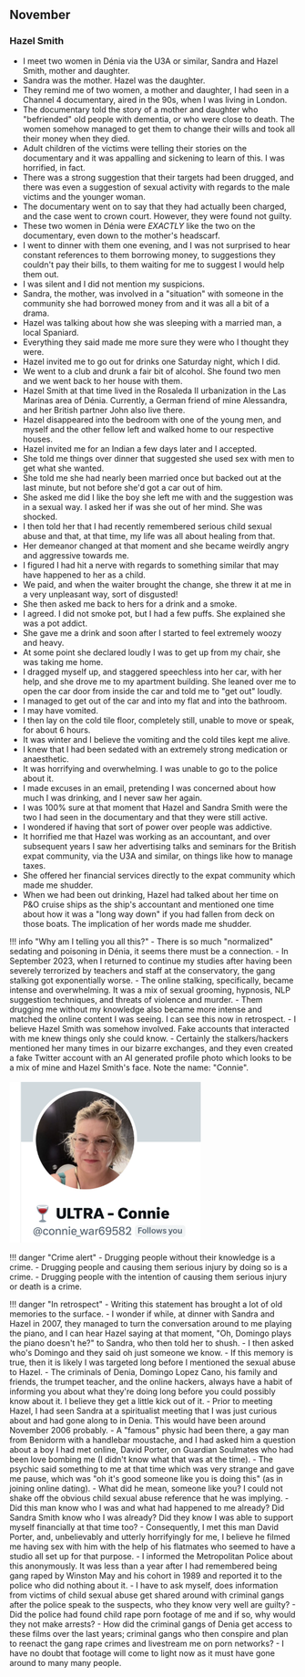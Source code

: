 ## November

### Hazel Smith

- I meet two women in Dénia via the U3A or similar, Sandra and Hazel Smith, mother and daughter.
- Sandra was the mother. Hazel was the daughter.
- They remind me of two women, a mother and daughter, I had seen in a Channel 4 documentary, aired in the 90s, when I was living in London.
- The documentary told the story of a mother and daughter who "befriended" old people with dementia, or who were close to death. The women somehow managed to get them to change their wills and took all their money when they died.
- Adult children of the victims were telling their stories on the documentary and it was appalling and sickening to learn of this. I was horrified, in fact.
- There was a strong suggestion that their targets had been drugged, and there was even a suggestion of sexual activity with regards to the male victims and the younger woman. 
- The documentary went on to say that they had actually been charged, and the case went to crown court. However, they were found not guilty.
- These two women in Dénia were *EXACTLY* like the two on the documentary, even down to the mother's headscarf.
- I went to dinner with them one evening, and I was not surprised to hear constant references to them borrowing money, to suggestions they couldn't pay their bills, to them waiting for me to suggest I would help them out.
- I was silent and I did not mention my suspicions.
- Sandra, the mother, was involved in a "situation" with someone in the community she had borrowed money from and it was all a bit of a drama.
- Hazel was talking about how she was sleeping with a married man, a local Spaniard.
- Everything they said made me more sure they were who I thought they were.
- Hazel invited me to go out for drinks one Saturday night, which I did.
- We went to a club and drunk a fair bit of alcohol. She found two men and we went back to her house with them.
- Hazel Smith at that time lived in the Rosaleda II urbanization in the Las Marinas area of Dénia. Currently, a German friend of mine Alessandra, and her British partner John also live there.
- Hazel disappeared into the bedroom with one of the young men, and myself and the other fellow left and walked home to our respective houses.
- Hazel invited me for an Indian a few days later and I accepted.
- She told me things over dinner that suggested she used sex with men to get what she wanted.
- She told me she had nearly been married once but backed out at the last minute, but not before she'd got a car out of him.
- She asked me did I like the boy she left me with and the suggestion was in a sexual way. I asked her if was she out of her mind. She was shocked.
- I then told her that I had recently remembered serious child sexual abuse and that, at that time, my life was all about healing from that.
- Her demeanor changed at that moment and she became weirdly angry and aggressive towards me.
- I figured I had hit a nerve with regards to something similar that may have happened to her as a child.
- We paid, and when the waiter brought the change, she threw it at me in a very unpleasant way, sort of disgusted!
- She then asked me back to hers for a drink and a smoke.
- I agreed. I did not smoke pot, but I had a few puffs. She explained she was a pot addict.
- She gave me a drink and soon after I started to feel extremely woozy and heavy.
- At some point she declared loudly I was to get up from my chair, she was taking me home.
- I dragged myself up, and staggered speechless into her car, with her help, and she drove me to my apartment building. She leaned over me to open the car door from inside the car and told me to "get out" loudly.
- I managed to get out of the car and into my flat and into the bathroom.
- I may have vomited.
- I then lay on the cold tile floor, completely still, unable to move or speak, for about 6 hours. 
- It was winter and I believe the vomiting and the cold tiles kept me alive.
- I knew that I had been sedated with an extremely strong medication or anaesthetic.
- It was horrifying and overwhelming. I was unable to go to the police about it.
- I made excuses in an email, pretending I was concerned about how much I was drinking, and I never saw her again.
- I was 100% sure at that moment that Hazel and Sandra Smith were the two I had seen in the documentary and that they were still active.
- I wondered if having that sort of power over people was addictive.
- It horrified me that Hazel was working as an accountant, and over subsequent years I saw her advertising talks and seminars for the British expat community, via the U3A and similar, on things like how to manage taxes. 
- She offered her financial services directly to the expat community which made me shudder.
- When we had been out drinking, Hazel had talked about her time on P&O cruise ships as the ship's accountant and mentioned one time about how it was a "long way down" if you had fallen from deck on those boats. The implication of her words made me shudder.

!!! info "Why am I telling you all this?"
    - There is so much "normalized" sedating and poisoning in Dénia, it seems there must be a connection.
    - In September 2023, when I returned to continue my studies after having been severely terrorized by teachers and staff at the conservatory, the gang stalking got exponentially worse.
    - The online stalking, specifically, became intense and overwhelming. It was a mix of sexual grooming, hypnosis, NLP suggestion techniques, and threats of violence and murder.
    - Them drugging me without my knowledge also became more intense and matched the online content I was seeing. I can see this now in retrospect.
    - I believe Hazel Smith was somehow involved. Fake accounts that interacted with me knew things only she could know.
    - Certainly the stalkers/hackers mentioned her many times in our bizarre exchanges, and they even created a fake Twitter account with an AI generated profile photo which looks to be a mix of mine and Hazel Smith's face. Note the name: "Connie".
    <br/><br/>
    ![Mine and Hazel Smith's face AIed together](../../content/images/fake-accounts/Screenshot%202024-03-08%20at%2008.34.35.png)

!!! danger "Crime alert"
    - Drugging people without their knowledge is a crime.
    - Drugging people and causing them serious injury by doing so is a crime.
    - Drugging people with the intention of causing them serious injury or death is a crime.

!!! danger "In retrospect"
    - Writing this statement has brought a lot of old memories to the surface.
    - I wonder if while, at dinner with Sandra and Hazel in 2007, they managed to turn the conversation around to me playing the piano, and I can hear Hazel saying at that moment, "Oh, Domingo plays the piano doesn't he?" to Sandra, who then told her to shush.
    - I then asked who's Domingo and they said oh just someone we know.
    - If this memory is true, then it is likely I was targeted long before I mentioned the sexual abuse to Hazel.
    - The criminals of Denia, Domingo Lopez Cano, his family and friends, the trumpet teacher, and the online hackers, always have a habit of informing you about what they're doing long before you could possibly know about it. I believe they get a little kick out of it.
    - Prior to meeting Hazel, I had seen Sandra at a spiritualist meeting that I was just curious about and had gone along to in Denia. This would have been around November 2006 probably.
    - A "famous" physic had been there, a gay man from Benidorm with a handlebar moustache, and I had asked him a question about a boy I had met online, David Porter, on Guardian Soulmates who had been love bombing me (I didn't know what that was at the time).
    - The psychic said something to me at that time which was very strange and gave me pause, which was "oh it's good someone like you is doing this" (as in joining online dating). 
    - What did he mean, someone like you? I could not shake off the obvious child sexual abuse reference that he was implying.
    - Did this man know who I was and what had happened to me already? Did Sandra Smith know who I was already? Did they know I was able to support myself financially at that time too?
    - Consequently, I met this man David Porter, and, unbelievably and utterly horrifyingly for me, I believe he filmed me having sex with him with the help of his flatmates who seemed to have a studio all set up for that purpose.
    - I informed the Metropolitan Police about this anonymously. It was less than a year after I had remembered being gang raped by Winston May and his cohort in 1989 and reported it to the police who did nothing about it.
    - I have to ask myself, does information from victims of child sexual abuse get shared around with criminal gangs after the police speak to the suspects, who they know very well are guilty? 
    - Did the police had found child rape porn footage of me and if so, why would they not make arrests?
    - How did the criminal gangs of Denia get access to these films over the last years; criminal gangs who then conspire and plan to reenact the gang rape crimes and livestream me on porn networks?
    - I have no doubt that footage will come to light now as it must have gone around to many many people.
